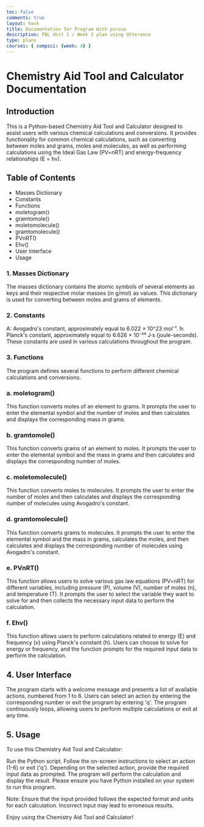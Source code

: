 ```yaml
---
toc: false
comments: true
layout: hack
title: Documentation for Program With purose
description: PBL Unit 1 / Week 2 plan using Utterance
type: plans
courses: { compsci: {week: 4} }
---
```

# Chemistry Aid Tool and Calculator Documentation
## Introduction
This is a Python-based Chemistry Aid Tool and Calculator designed to assist users with various chemical calculations and conversions. It provides functionality for common chemical calculations, such as converting between moles and grams, moles and molecules, as well as performing calculations using the Ideal Gas Law (PV=nRT) and energy-frequency relationships (E = hv).

## Table of Contents
- Masses Dictionary
- Constants
- Functions
- moletogram()
- gramtomole()
- moletomolecule()
- gramtomolecule()
- PVnRT()
- Ehv()
- User Interface
- Usage


### 1. Masses Dictionary
The masses dictionary contains the atomic symbols of several elements as keys and their respective molar masses (in g/mol) as values. This dictionary is used for converting between moles and grams of elements.



### 2. Constants
A: Avogadro's constant, approximately equal to 6.022 × 10^23 mol⁻¹.
h: Planck's constant, approximately equal to 6.626 × 10⁻³⁴ J·s (joule-seconds).
These constants are used in various calculations throughout the program.


### 3. Functions
The program defines several functions to perform different chemical calculations and conversions.



### a. moletogram()
This function converts moles of an element to grams. It prompts the user to enter the elemental symbol and the number of moles and then calculates and displays the corresponding mass in grams.

### b. gramtomole()
This function converts grams of an element to moles. It prompts the user to enter the elemental symbol and the mass in grams and then calculates and displays the corresponding number of moles.



### c. moletomolecule()
This function converts moles to molecules. It prompts the user to enter the number of moles and then calculates and displays the corresponding number of molecules using Avogadro's constant.


### d. gramtomolecule()
This function converts grams to molecules. It prompts the user to enter the elemental symbol and the mass in grams, calculates the moles, and then calculates and displays the corresponding number of molecules using Avogadro's constant.



### e. PVnRT()
This function allows users to solve various gas law equations (PV=nRT) for different variables, including pressure (P), volume (V), number of moles (n), and temperature (T). It prompts the user to select the variable they want to solve for and then collects the necessary input data to perform the calculation.



### f. Ehv()
This function allows users to perform calculations related to energy (E) and frequency (v) using Planck's constant (h). Users can choose to solve for energy or frequency, and the function prompts for the required input data to perform the calculation.



## 4. User Interface
The program starts with a welcome message and presents a list of available actions, numbered from 1 to 6. Users can select an action by entering the corresponding number or exit the program by entering 'q'. The program continuously loops, allowing users to perform multiple calculations or exit at any time.


## 5. Usage
To use this Chemistry Aid Tool and Calculator:

Run the Python script.
Follow the on-screen instructions to select an action (1-6) or exit ('q').
Depending on the selected action, provide the required input data as prompted.
The program will perform the calculation and display the result.
Please ensure you have Python installed on your system to run this program.

Note: Ensure that the input provided follows the expected format and units for each calculation. Incorrect input may lead to erroneous results.

Enjoy using the Chemistry Aid Tool and Calculator!